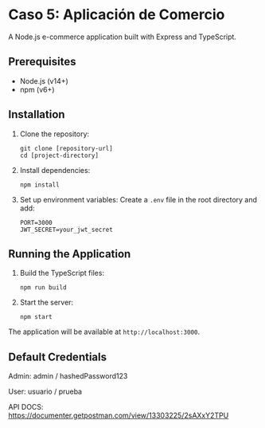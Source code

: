 # Caso 5: Aplicación de Comercio

A Node.js e-commerce application built with Express and TypeScript.

## Prerequisites

- Node.js (v14+)
- npm (v6+)

## Installation

1. Clone the repository:
   ```
   git clone [repository-url]
   cd [project-directory]
   ```

2. Install dependencies:
   ```
   npm install
   ```

3. Set up environment variables:
   Create a `.env` file in the root directory and add:
   ```
   PORT=3000
   JWT_SECRET=your_jwt_secret
   ```

## Running the Application

1. Build the TypeScript files:
   ```
   npm run build
   ```

2. Start the server:
   ```
   npm start
   ```

The application will be available at `http://localhost:3000`.

## Default Credentials

Admin:
admin / hashedPassword123

User:
usuario / prueba

API DOCS:
https://documenter.getpostman.com/view/13303225/2sAXxY2TPU
